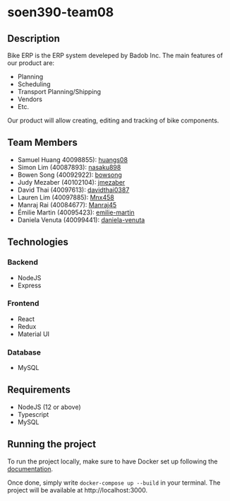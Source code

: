 # soen390-team08

## Description

Bike ERP is the ERP system develeped by Badob Inc. The main features of our product are:
- Planning
- Scheduling
- Transport Planning/Shipping
- Vendors
- Etc.

Our product will allow creating, editing and tracking of bike components.

## Team Members
- Samuel Huang 40098855): [huangs08](https://github.com/huangs08)
- Simon Lim (40087893): [nasaku898](https://github.com/nasaku898)
- Bowen Song (40092922): [bowsong](https://github.com/bowsong)
- Judy Mezaber (40102104): [jmezaber](https://github.com/jmezaber)
- David Thai (40097613): [davidthai0387](https://github.com/davidthai0387)
- Lauren Lim (40097885): [Mnx458](https://github.com/Mnx458)
- Manraj Rai (40084677): [Manraj45](https://github.com/Manraj45)
- Émilie Martin (40095423): [emilie-martin](https://github.com/emilie-martin)
- Daniela Venuta (40099441): [daniela-venuta](https://github.com/daniela-venuta)

## Technologies
### Backend
- NodeJS
- Express
### Frontend
- React
- Redux
- Material UI
### Database
- MySQL

## Requirements
- NodeJS (12 or above)
- Typescript
- MySQL

## Running the project
To run the project locally, make sure to have Docker set up following the [documentation](https://github.com/nasaku898/soen390-team08/wiki/Setting-up-Docker).

Once done, simply write `docker-compose up --build` in your terminal. The project will be available at http://localhost:3000.
